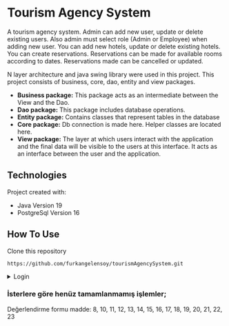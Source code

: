 # Tourism Agency System
A tourism agency system. Admin can add new user, update or delete existing users. Also admin must select role (Admin or Employee) when adding new user. 
You can add new hotels, update or delete existing hotels.
You can create reservations. 
Reservations can be made for available rooms according to dates. Reservations made can be cancelled or updated.

N layer architecture and java swing library were used in this project. This project consists of business, core, dao, entity and view packages. 
* **Business package:** This package acts as an intermediate between the View and the Dao.
* **Dao package:** This package includes database operations.
* **Entity package:** Contains classes that represent tables in the database
* **Core package:**  Db connection is made here. Helper classes are located here.
* **View package:** The layer at which users interact with the application and the final data will be visible to the users at this interface. It acts as an interface between the user and the application.

## Technologies
Project created with:
* Java Version 19
* PostgreSql Version 16

## How To Use
Clone this repository
```shell
https://github.com/furkangelensoy/tourismAgencySystem.git
```

<details close>
<summary>Login</summary>
<br>

* You can login with username = "admin", password = "123" as administrator. Also if you want you can login with username = "user" password = "123" as employee.

</details>

### İsterlere göre henüz tamamlanmamış işlemler;
Değerlendirme formu madde: 8, 10, 11, 12, 13, 14, 15, 16, 17, 18, 19, 20, 21, 22, 23
